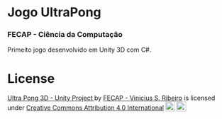 # Jogo UltraPong 
### FECAP - Ciência da Computação

Primeito jogo desenvolvido em Unity 3D com C#.



# License
<p xmlns:cc="http://creativecommons.org/ns#" xmlns:dct="http://purl.org/dc/terms/"><a property="dct:title" rel="cc:attributionURL" href="https://github.com/ViniSantos09/ProjectUnity_UltraPong_2024_1SM.git">Ultra Pong 3D - Unity Project </a> by <a rel="cc:attributionURL dct:creator" property="cc:attributionName" href="https://github.com/ViniSantos09">FECAP - Vinicius S. Ribeiro</a> is licensed under <a href="https://creativecommons.org/licenses/by/4.0/?ref=chooser-v1" target="_blank" rel="license noopener noreferrer" style="display:inline-block;">Creative Commons Attribution 4.0 International<img style="height:22px!important;margin-left:3px;vertical-align:text-bottom;" src="https://mirrors.creativecommons.org/presskit/icons/cc.svg?ref=chooser-v1" alt=""><img style="height:22px!important;margin-left:3px;vertical-align:text-bottom;" src="https://mirrors.creativecommons.org/presskit/icons/by.svg?ref=chooser-v1" alt=""></a></p>
